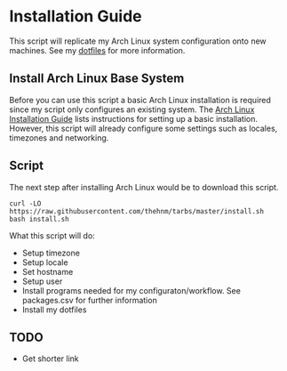 # Installation Guide

This script will replicate my Arch Linux system configuration onto new machines.
See my [dotfiles](https://github.com/thehnm/dotfiles) for more information.

## Install Arch Linux Base System

Before you can use this script a basic Arch Linux installation is required since my script only configures an existing system.
The [Arch Linux Installation Guide](https://wiki.archlinux.org/index.php/Installation_guide) lists instructions for setting up a basic installation.
However, this script will already configure some settings such as locales, timezones and networking.

## Script

The next step after installing Arch Linux would be to download this script.
```
curl -LO https://raw.githubusercontent.com/thehnm/tarbs/master/install.sh
bash install.sh
```
What this script will do:

* Setup timezone
* Setup locale
* Set hostname
* Setup user
* Install programs needed for my configuraton/workflow. See packages.csv for further information
* Install my dotfiles


## TODO

- Get shorter link
